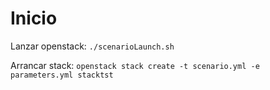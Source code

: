 # Inicio
Lanzar openstack: `./scenarioLaunch.sh`

Arrancar stack: `openstack stack create -t scenario.yml -e parameters.yml stacktst`